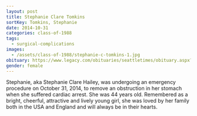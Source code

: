 ```yaml
---
layout: post
title: Stephanie Clare Tomkins
sortKey: Tomkins, Stephanie
date: 2014-10-31
categories: class-of-1988
tags:
  - surgical-complications
images:
  - /assets/class-of-1988/stephanie-c-tomkins-1.jpg
obituary: https://www.legacy.com/obituaries/seattletimes/obituary.aspx?pid=173368263
gender: female
---
```

Stephanie, aka Stephanie Clare Hailey, was undergoing an emergency procedure on October 31, 2014, to remove an obstruction in her stomach when she suffered cardiac arrest. She was 44 years old. Remembered as a bright, cheerful, attractive and lively young girl, she was loved by her family both in the USA and England and will always be in their hearts.
